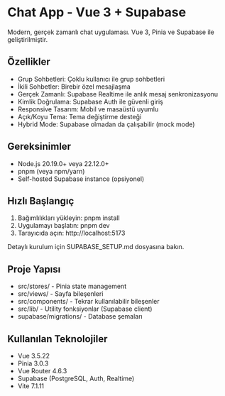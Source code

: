 # Chat App - Vue 3 + Supabase

Modern, gerçek zamanlı chat uygulaması. Vue 3, Pinia ve Supabase ile geliştirilmiştir.

## Özellikler

- Grup Sohbetleri: Çoklu kullanıcı ile grup sohbetleri
- İkili Sohbetler: Birebir özel mesajlaşma
- Gerçek Zamanlı: Supabase Realtime ile anlık mesaj senkronizasyonu
- Kimlik Doğrulama: Supabase Auth ile güvenli giriş
- Responsive Tasarım: Mobil ve masaüstü uyumlu
- Açık/Koyu Tema: Tema değiştirme desteği
- Hybrid Mode: Supabase olmadan da çalışabilir (mock mode)

## Gereksinimler

- Node.js 20.19.0+ veya 22.12.0+
- pnpm (veya npm/yarn)
- Self-hosted Supabase instance (opsiyonel)

## Hızlı Başlangıç

1. Bağımlılıkları yükleyin: pnpm install
2. Uygulamayı başlatın: pnpm dev
3. Tarayıcıda açın: http://localhost:5173

Detaylı kurulum için SUPABASE_SETUP.md dosyasına bakın.

## Proje Yapısı

- src/stores/ - Pinia state management
- src/views/ - Sayfa bileşenleri
- src/components/ - Tekrar kullanılabilir bileşenler
- src/lib/ - Utility fonksiyonlar (Supabase client)
- supabase/migrations/ - Database şemaları

## Kullanılan Teknolojiler

- Vue 3.5.22
- Pinia 3.0.3
- Vue Router 4.6.3
- Supabase (PostgreSQL, Auth, Realtime)
- Vite 7.1.11
